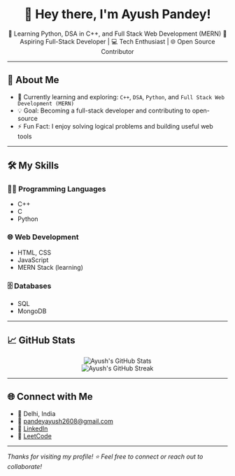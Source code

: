 <h1 align="center">👋 Hey there, I'm Ayush Pandey!</h1>

<p align="center">
🚀 Learning Python, DSA in C++, and Full Stack Web Development (MERN)  
🎯 Aspiring Full-Stack Developer | 💻 Tech Enthusiast | 🌐 Open Source Contributor  
</p>

---

## 🎯 About Me

- 🌱 Currently learning and exploring: `C++`, `DSA`, `Python`, and `Full Stack Web Development (MERN)`
- 💡 Goal: Becoming a full-stack developer and contributing to open-source
- ⚡ Fun Fact: I enjoy solving logical problems and building useful web tools

---

## 🛠 My Skills

### 👨‍💻 Programming Languages
- C++
- C
- Python

### 🌐 Web Development
- HTML, CSS
- JavaScript
- MERN Stack (learning)

### 🗄️ Databases
- SQL
- MongoDB

---

## 📈 GitHub Stats

<p align="center">
  <img src="https://github-readme-stats.vercel.app/api?username=pandeyayush2608&show_icons=true&theme=tokyonight" alt="Ayush's GitHub Stats" />
  <br />
  <img src="https://github-readme-streak-stats.herokuapp.com/?user=pandeyayush2608&theme=tokyonight" alt="Ayush's GitHub Streak" />
</p>

---

## 🌐 Connect with Me

- 📍 Delhi, India  
- 📧 [pandeyayush2608@gmail.com](mailto:pandeyayush2608@gmail.com)  
- 💼 [LinkedIn](https://www.linkedin.com/in/ayushpandey2608)  
- 🔗 [LeetCode](https://leetcode.com/u/PANDEY260804/)  

---

_Thanks for visiting my profile! ⭐ Feel free to connect or reach out to collaborate!_
